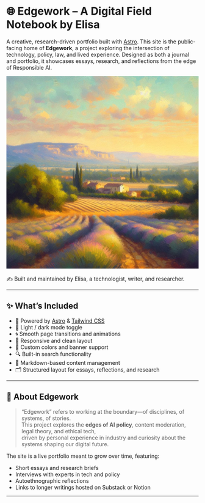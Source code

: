 # 🌐 Edgework – A Digital Field Notebook by Elisa

A creative, research-driven portfolio built with [Astro](https://astro.build). This site is the public-facing home of **Edgework**, a project exploring the intersection of technology, policy, law, and lived experience. Designed as both a journal and portfolio, it showcases essays, research, and reflections from the edge of Responsible AI.

![Site Preview](/south-france-sunset.jpg)

✍️ Built and maintained by Elisa, a technologist, writer, and researcher.

---

## ✨ What’s Included

- 🚀 Powered by [Astro](https://astro.build) & [Tailwind CSS](https://tailwindcss.com)
- 🌙 Light / dark mode toggle  
- 🌀 Smooth page transitions and animations  
- 🧭 Responsive and clean layout  
- 🎨 Custom colors and banner support  
- 🔍 Built-in search functionality  
- 📝 Markdown-based content management  
- 🗂️ Structured layout for essays, reflections, and research

---

## 🧠 About Edgework

> “Edgework” refers to working at the boundary—of disciplines, of systems, of stories.  
> This project explores the **edges of AI policy**, content moderation, legal theory, and ethical tech,  
> driven by personal experience in industry and curiosity about the systems shaping our digital future.

The site is a live portfolio meant to grow over time, featuring:
- Short essays and research briefs  
- Interviews with experts in tech and policy  
- Autoethnographic reflections  
- Links to longer writings hosted on Substack or Notion

---
